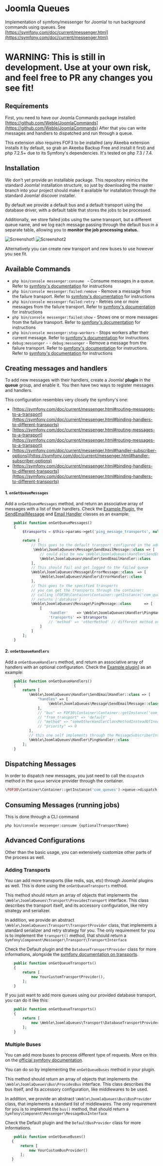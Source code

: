 # Joomla Queues

Implementation of symfony/messenger for Joomla! to run background commands using queues.
See [https://symfony.com/doc/current/messenger.html](https://symfony.com/doc/current/messenger.html)

# WARNING: This is still in development. Use at your own risk, and feel free to PR any changes you see fit!

## Requirements

First, you need to have our Joomla Commands package installed:
[https://github.com/Weble/JoomlaCommands](https://github.com/Weble/JoomlaCommands)
After that you can write messages and handlers to dispatched and run through a queue.

This extension also requires FOF3 to be installed (any Akeeba extension installs it by default, so grab an Akeeba Backup Free and install it first) and php 7.2.5+ due to its Symfony's dependencies. It's tested on php 7.3 / 7.4.

## Installation

We don't yet provide an installable package.
This repository mimics the standard Joomla! installation structure, so just by downloading the master branch into your project should make it available for installation through the standard Joomla! discover installer.

By default we provide a default bus and a default transport using the database driver, with a default table that stores the jobs to be processed.

Additionally, we store failed jobs using the same transport, but a different queue name, and we log each message passing through the default bus in a separate table, allowing you to **monitor the job processing status.**

![Screenshot1](https://github.com/Weble/JoomlaQueues/raw/master/screenshot1.png)
![Screenshot2](https://github.com/Weble/JoomlaQueues/raw/master/screenshot2.png)

Alternatively you can create new transport and new buses to use however you see fit.

## Available Commands

- ```php bin/console messenger:consume ``` - Consume messages in a queue. Refer to [symfony's documentation](https://symfony.com/doc/current/messenger.html#consuming-messages-running-the-worker) for instructions
- ```php bin/console messenger:failed:remove``` - Remove a message from the failure transport. Refer to [symfony's documentation](https://symfony.com/doc/current/messenger.html#saving-retrying-failed-messages) for instructions
- ```php bin/console messenger:failed:retry``` - Retries one or more messages from the failure transport. Refer to [symfony's documentation](https://symfony.com/doc/current/messenger.html#saving-retrying-failed-messages) for instructions
- ```php bin/console messenger:failed:show``` - Shows one or more messages from the failure transport. Refer to [symfony's documentation](https://symfony.com/doc/current/messenger.html#saving-retrying-failed-messages) for instructions
- ```php bin/console messenger:stop-workers``` - Stops workers after their current message. Refer to [symfony's documentation](https://symfony.com/doc/current/messenger.html#deploying-to-production) for instructions
- ```debug:messenger``` - - ```debug:messenger``` - Remove a message from the failure transport. Refer to [symfony's documentation](https://symfony.com/doc/current/messenger.html#consuming-messages-running-the-worker) for instructions. Refer to [symfony's documentation](https://symfony.com/doc/current/messenger.html#creating-a-message-handler) for instructions

## Creating messages and handlers

To add new messages with their handlers, create a Joomla! **plugin** in the **queue** group, and enable it.
You then have two ways to register messages and handlers.

This configuration resembles very closely the symfony's one:
- [https://symfony.com/doc/current/messenger.html#routing-messages-to-a-transport](https://symfony.com/doc/current/messenger.html#binding-handlers-to-different-transports)
- [https://symfony.com/doc/current/messenger.html#routing-messages-to-a-transport](https://symfony.com/doc/current/messenger.html#routing-messages-to-a-transport)
- [https://symfony.com/doc/current/messenger.html#handler-subscriber-options](https://symfony.com/doc/current/messenger.html#handler-subscriber-options)
- [https://symfony.com/doc/current/messenger.html#binding-handlers-to-different-transports](https://symfony.com/doc/current/messenger.html#binding-handlers-to-different-transports)

#### 1. ```onGetQueueMessages``` 

Add a ```onGetQueueMessages```  method, and return an associative array of messages with a list of their handlers.
Check the [Example Plugin](https://github.com/Weble/JoomlaQueues/blob/master/plugins/queue/queueexample/queueexample.php), the [SendEmailMessage](https://github.com/Weble/JoomlaQueues/blob/master/libraries/joomla-queues/Message/SendEmailMessage.php) and [Email Handler](https://github.com/Weble/JoomlaQueues/blob/master/libraries/joomla-queues/Handler/SendEmailHandler.php) classes as an example:

```php
    public function onGetQueueMessages()
    {
        $transports = $this->params->get('ping_message_transports', null);

        return [
            // This goes to the default transport configured in the admin parameters
             \Weble\JoomlaQueues\Message\SendEmailMessage::class => [
                // could also be new \Weble\JoomlaQueues\Handler\SendEmailHandler()
                \Weble\JoomlaQueues\Handler\SendEmailHandler::class
            ],
            // This should fail and get logged to the failed queue
            \Weble\JoomlaQueues\Message\ErrorMessage::class  => [
                \Weble\JoomlaQueues\Handler\ErrorHandler::class
            ],
            // This goes to the specified transports
            // you can get the transports through the container:
            // calling \FOF30\Container\Container::getInstance('com_queues')->transport->getTransportsKeys(); 
            // returns ['database']
            \Weble\JoomlaQueues\Message\PingMessage::class      => [
                [
                    'handler'    => \Weble\JoomlaQueues\Handler\PingHandler::class,
                    'transports' => $transports
                    // 'method' => 'otherMethod' // different method on the handler, other than __invoke()
                ]
            ]
        ];
    }
```

#### 2. ```onGetQueueHandlers``` 

Add a ```onGetQueueHandlers```  method, and return an associative array of handlers with an optional configuration.
Check the [Example plugin](https://github.com/Weble/JoomlaQueues/blob/master/plugins/queue/queueexample/queueexample.php)] as an example:

```php
    public function onGetQueueHandlers()
    {
        return [
           \Weble\JoomlaQueues\Handler\SendEmailHandler::class => [
               "handles" => [
                    \Weble\JoomlaQueues\Message\SendEmailMessage::class
               ],
               // "bus" => FOF30\Container\Container::getInstance('com_queues')->bus->getDefaultName(),
               // "from_transport" => 'default' ,
               // "method" => "someOtherHandlerClassMethodInsteadOfInvoke",
               // "priority" => 0
           ],
           // this one self implements through the MessageSubscriberInterface
           \Weble\JoomlaQueues\Handler\PingHandler::class
        ];
    }
```

## Dispatching Messages

In order to dispatch new messages, you just need to call the ```dispatch``` method in the ```queue``` service provider through the container.

```php
\FOF30\Container\Container::getInstance('com_queues')->queue->dispatch(new \Weble\JoomlaQueues\Message\PingMessage());
```

## Consuming Messages (running jobs)

This is done through a CLI command

```php bin/console messenger:consume {optionalTransportName}```

## Advanced Configurations

Other than the basic usage, you can extensively customize other parts of the process as well.

### Adding Transports

You can add more transports (like redis, sqs, etc) through Joomla! plugins as well.
This is done using the ```onGetQueueTransports``` method.

This method should return an array of objects that implements the ```\Weble\JoomlaQueues\Transport\ProvidesTransport``` interface. This class describes the transport itself, and its accessory configuration, like retry strategy and serializer.

In addition, we provide an abstract ```\Weble\JoomlaQueues\Transport\TransportProvider```  class, that implements a standard serializer and retry strategy for you. The only requirement for you is to implement the ```transport()``` method, that should return a ```Symfony\Component\Messenger\Transport\TransportInterface```

Check the Default plugin and the ```DatabaseTransportProvider``` class for more informations, alongside the [symfony documentation on transports](https://symfony.com/doc/current/messenger.html#transport-configuration).

```php
    public function onGetQueueTransports()
    {
        return [
            new YourCustomTransportProvider(),
        ];
    }
```

If you just want to add more queues using our provided database transport, you can do it like this:

```php
    public function onGetQueueTransports()
    {
        return [
            new \Weble\JoomlaQueues\Transport\DatabaseTransportProvider('newqueuename'),
        ];
    }
```

### Multiple Buses

You can add more buses to process different type of requests. More on this on the [official symfony documentation](https://symfony.com/doc/current/messenger/multiple_buses.html).

You can do so by implementing the ```onGetQueueBuses``` method in your plugin.

This method should return an array of objects that implements the ```\Weble\JoomlaQueues\Bus\ProvidesBus``` interface. This class describes the bus itself, and its accessory configuration, like middlewares to be used.

In addition, we provide an abstract ```\Weble\JoomlaQueues\Bus\BusProvider```  class, that implements a standard list of middlewares. The only requirement for you is to implement the ```bus()``` method, that should return a ```Symfony\Component\Messenger\MessageBusInterface```

Check the Default plugin and the ```DefaultBusProvider``` class for more informations.

```php
    public function onGetQueueBuses()
   {
       return [
           new YourCustomBusProvider()
       ];
   }
```
